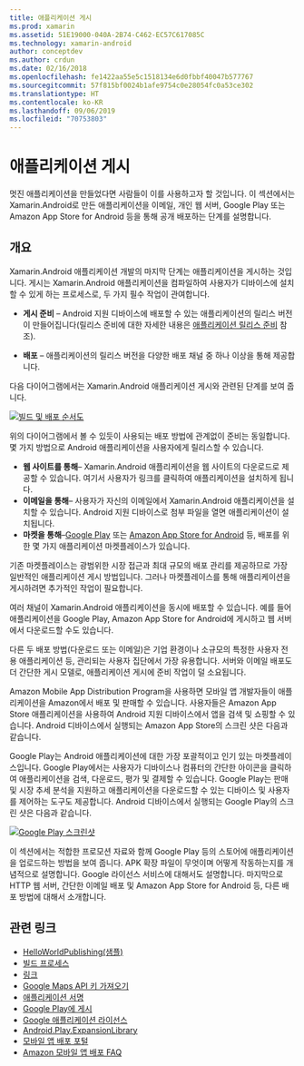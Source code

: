 ```yaml
---
title: 애플리케이션 게시
ms.prod: xamarin
ms.assetid: 51E19000-040A-2B74-C462-EC57C617085C
ms.technology: xamarin-android
author: conceptdev
ms.author: crdun
ms.date: 02/16/2018
ms.openlocfilehash: fe1422aa55e5c1518134e6d0fbbf40047b577767
ms.sourcegitcommit: 57f815bf0024b1afe9754c0e28054fc0a53ce302
ms.translationtype: HT
ms.contentlocale: ko-KR
ms.lasthandoff: 09/06/2019
ms.locfileid: "70753803"
---
```

# <a name="publishing-an-application"></a>애플리케이션 게시

멋진 애플리케이션을 만들었다면 사람들이 이를 사용하고자 할 것입니다. 이 섹션에서는 Xamarin.Android로 만든 애플리케이션을 이메일, 개인 웹 서버, Google Play 또는 Amazon App Store for Android 등을 통해 공개 배포하는 단계를 설명합니다.

## <a name="overview"></a>개요

Xamarin.Android 애플리케이션 개발의 마지막 단계는 애플리케이션을 게시하는 것입니다. 게시는 Xamarin.Android 애플리케이션을 컴파일하여 사용자가 디바이스에 설치할 수 있게 하는 프로세스로, 두 가지 필수 작업이 관여합니다.

- **게시 준비** &ndash; Android 지원 디바이스에 배포할 수 있는 애플리케이션의 릴리스 버전이 만들어집니다(릴리스 준비에 대한 자세한 내용은 [애플리케이션 릴리스 준비](~/android/deploy-test/release-prep/index.md) 참조).

- **배포** &ndash; 애플리케이션의 릴리스 버전을 다양한 배포 채널 중 하나 이상을 통해 제공합니다.

다음 다이어그램에서는 Xamarin.Android 애플리케이션 게시와 관련된 단계를 보여 줍니다.

[![빌드 및 배포 순서도](images/build-and-deploy-steps.png)](images/build-and-deploy-steps.png#lightbox)

위의 다이어그램에서 볼 수 있듯이 사용되는 배포 방법에 관계없이 준비는 동일합니다. 몇 가지 방법으로 Android 애플리케이션을 사용자에게 릴리스할 수 있습니다.

- **웹 사이트를 통해**&ndash; Xamarin.Android 애플리케이션을 웹 사이트의 다운로드로 제공할 수 있습니다. 여기서 사용자가 링크를 클릭하여 애플리케이션을 설치하게 됩니다.
- **이메일을 통해**&ndash; 사용자가 자신의 이메일에서 Xamarin.Android 애플리케이션을 설치할 수 있습니다. Android 지원 디바이스로 첨부 파일을 열면 애플리케이션이 설치됩니다.
- **마켓을 통해**&ndash;[Google Play](http://play.google.com/) 또는 [Amazon App Store for Android](http://www.amazon.com/mobile-apps/b?ie=UTF8&node=2350149011) 등, 배포를 위한 몇 가지 애플리케이션 마켓플레이스가 있습니다.

기존 마켓플레이스는 광범위한 시장 접근과 최대 규모의 배포 관리를 제공하므로 가장 일반적인 애플리케이션 게시 방법입니다. 그러나 마켓플레이스를 통해 애플리케이션을 게시하려면 추가적인 작업이 필요합니다.

여러 채널이 Xamarin.Android 애플리케이션을 동시에 배포할 수 있습니다. 예를 들어 애플리케이션을 Google Play, Amazon App Store for Android에 게시하고 웹 서버에서 다운로드할 수도 있습니다.

다른 두 배포 방법(다운로드 또는 이메일)은 기업 환경이나 소규모의 특정한 사용자 전용 애플리케이션 등, 관리되는 사용자 집단에서 가장 유용합니다.
서버와 이메일 배포도 더 간단한 게시 모델로, 애플리케이션 게시에 준비 작업이 덜 소요됩니다.

Amazon Mobile App Distribution Program을 사용하면 모바일 앱 개발자들이 애플리케이션을 Amazon에서 배포 및 판매할 수 있습니다. 사용자들은 Amazon App Store 애플리케이션을 사용하여 Android 지원 디바이스에서 앱을 검색 및 쇼핑할 수 있습니다. Android 디바이스에서 실행되는 Amazon App Store의 스크린 샷은 다음과 같습니다.

Google Play는 Android 애플리케이션에 대한 가장 포괄적이고 인기 있는 마켓플레이스입니다. Google Play에서는 사용자가 디바이스나 컴퓨터의 간단한 아이콘을 클릭하여 애플리케이션을 검색, 다운로드, 평가 및 결제할 수 있습니다. Google Play는 판매 및 시장 추세 분석을 지원하고 애플리케이션을 다운로드할 수 있는 디바이스 및 사용자를 제어하는 도구도 제공합니다. Android 디바이스에서 실행되는 Google Play의 스크린 샷은 다음과 같습니다.

[![Google Play 스크린샷](images/google-play-app.png)](images/google-play-app.png#lightbox)

이 섹션에서는 적합한 프로모션 자료와 함께 Google Play 등의 스토어에 애플리케이션을 업로드하는 방법을 보여 줍니다. APK 확장 파일이 무엇이며 어떻게 작동하는지를 개념적으로 설명합니다. Google 라이선스 서비스에 대해서도 설명합니다. 마지막으로 HTTP 웹 서버, 간단한 이메일 배포 및 Amazon App Store for Android 등, 다른 배포 방법에 대해서 소개합니다.

## <a name="related-links"></a>관련 링크

- [HelloWorldPublishing(샘플)](https://docs.microsoft.com/samples/xamarin/monodroid-samples/helloworldpublishing)
- [빌드 프로세스](~/android/deploy-test/building-apps/build-process.md)
- [링크](~/android/deploy-test/linker.md)
- [Google Maps API 키 가져오기](~/android/platform/maps-and-location/maps/obtaining-a-google-maps-api-key.md)
- [애플리케이션 서명](https://source.android.com/security/apksigning/)
- [Google Play에 게시](https://developer.android.com/distribute/googleplay/publish/index.html)
- [Google 애플리케이션 라이선스](https://developer.android.com/guide/google/play/licensing/index.html)
- [Android.Play.ExpansionLibrary](https://github.com/mattleibow/Android.Play.ExpansionLibrary)
- [모바일 앱 배포 포털](https://developer.amazon.com/welcome.html)
- [Amazon 모바일 앱 배포 FAQ](https://developer.amazon.com/help/faq.html)
